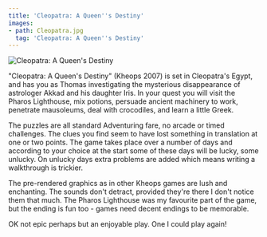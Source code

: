```yaml
---
title: 'Cleopatra: A Queen''s Destiny'
images:
- path: Cleopatra.jpg
  tag: 'Cleopatra: A Queen''s Destiny'
---
```

![Cleopatra: A Queen's Destiny](Cleopatra.jpg)

"Cleopatra: A Queen's Destiny" (Kheops 2007) is set in Cleopatra's Egypt, and has you as Thomas investigating the mysterious disappearance of astrologer Akkad and his daughter Iris.  In your quest you will visit the Pharos Lighthouse, mix potions, persuade ancient machinery to work, penetrate mausoleums, deal with crocodiles, and learn a little Greek.

The puzzles are all standard Adventuring fare, no arcade or timed challenges.  The clues you find seem to have lost something in translation at one or two points.  The game takes place over a number of days and according to your choice at the start some of these days will be lucky, some unlucky.  On unlucky days extra problems are added which means writing a walkthrough is trickier.

The pre-rendered graphics as in other Kheops games are lush and enchanting.  The sounds don't detract, provided they're there I don't notice them that much.  The Pharos Lighthouse was my favourite part of the game, but the ending is fun too - games need decent endings to be memorable.

OK not epic perhaps but an enjoyable play.  One I could play again!
